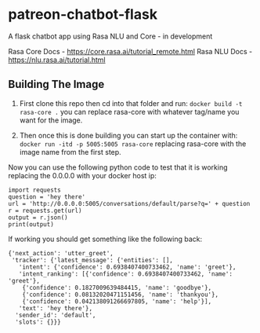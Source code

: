 # patreon-chatbot-flask
A flask chatbot app using Rasa NLU and Core - in development

Rasa Core Docs - https://core.rasa.ai/tutorial_remote.html
Rasa NLU Docs - https://nlu.rasa.ai/tutorial.html

## Building The Image
1. First clone this repo then cd into that folder and run:
`docker build -t rasa-core .` you can replace rasa-core with whatever tag/name you want for the image.

2. Then once this is done building you can start up the container with:
`docker run -itd -p 5005:5005 rasa-core` replacing rasa-core with the image name from the first step.

Now you can use the following python code to test that it is working replacing the 0.0.0.0 with your docker host ip:
```
import requests
question = 'hey there'
url = 'http://0.0.0.0:5005/conversations/default/parse?q=' + question
r = requests.get(url)
output = r.json()
print(output)
```

If working you should get something like the following back:
```
{'next_action': 'utter_greet',
 'tracker': {'latest_message': {'entities': [],
   'intent': {'confidence': 0.6938407400733462, 'name': 'greet'},
   'intent_ranking': [{'confidence': 0.6938407400733462, 'name': 'greet'},
    {'confidence': 0.1827009639484415, 'name': 'goodbye'},
    {'confidence': 0.08132020471151456, 'name': 'thankyou'},
    {'confidence': 0.042138091266697805, 'name': 'help'}],
   'text': 'hey there'},
  'sender_id': 'default',
  'slots': {}}}
  ```
